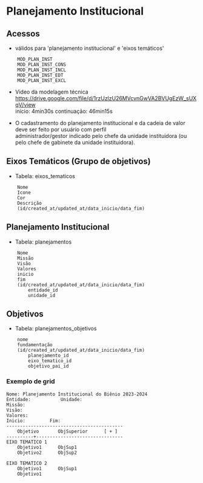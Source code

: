 #   Planejamento Institucional

##  Acessos  
-   válidos para 'planejamento institucional' e 'eixos temáticos'
~~~
    MOD_PLAN_INST
    MOD_PLAN_INST_CONS
    MOD_PLAN_INST_INCL
    MOD_PLAN_INST_EDT
    MOD_PLAN_INST_EXCL
~~~

-   Video da modelagem técnica  
    https://drive.google.com/file/d/1rzUzlzU26MVcvnGwVA2BVUgEzW_sUXqV/view  
    início: 4min30s
    continuação: 46min15s

-   O cadastramento do planejamento institucional e da cadeia de valor deve ser feito por usuário com perfil  
    administrador/gestor indicado pelo chefe da unidade instituidora (ou pelo chefe de gabinete da unidade instituidora).

##  Eixos Temáticos (Grupo de objetivos)
-   Tabela: eixos_tematicos
~~~   
    Nome
    Icone
    Cor
    Descrição
    (id/created_at/updated_at/data_inicio/data_fim)
~~~

##  Planejamento Institucional
-   Tabela: planejamentos
~~~
    Nome
    Missão
    Visão
    Valores
    inicio
    fim
    (id/created_at/updated_at/data_inicio/data_fim)
        entidade_id
        unidade_id
~~~

##  Objetivos
-   Tabela: planejamentos_objetivos
~~~
    nome
    fundamentação
    (id/created_at/updated_at/data_inicio/data_fim)
        planejamento_id
        eixo_tematico_id
        objetivo_pai_id
~~~

### Exemplo de grid
~~~
Nome: Planejamento Institucional do Biênio 2023-2024
Entidade:           Unidade:
Missão:
Visão:
Valores:
Inicio:         Fim:
-------------------------------------------
    Objetivo       ObjSuperior      [ + ]
----------+--------------------------------
EIXO TEMATICO 1
    Objetivo1      ObjSup1
    Objetivo2      ObjSup2

EIXO TEMATICO 2
    Objetivo1      ObjSup1
    Objetivo1    
~~~